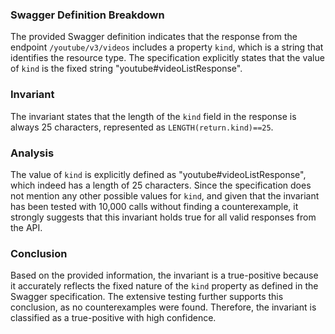 ### Swagger Definition Breakdown
The provided Swagger definition indicates that the response from the endpoint `/youtube/v3/videos` includes a property `kind`, which is a string that identifies the resource type. The specification explicitly states that the value of `kind` is the fixed string "youtube#videoListResponse".

### Invariant
The invariant states that the length of the `kind` field in the response is always 25 characters, represented as `LENGTH(return.kind)==25`. 

### Analysis
The value of `kind` is explicitly defined as "youtube#videoListResponse", which indeed has a length of 25 characters. Since the specification does not mention any other possible values for `kind`, and given that the invariant has been tested with 10,000 calls without finding a counterexample, it strongly suggests that this invariant holds true for all valid responses from the API. 

### Conclusion
Based on the provided information, the invariant is a true-positive because it accurately reflects the fixed nature of the `kind` property as defined in the Swagger specification. The extensive testing further supports this conclusion, as no counterexamples were found. Therefore, the invariant is classified as a true-positive with high confidence.
